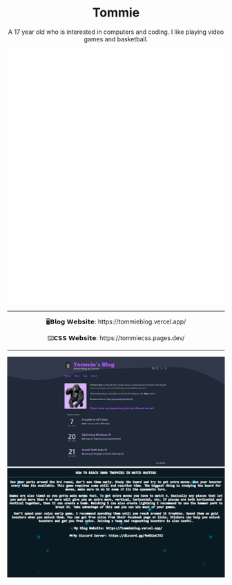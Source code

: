 <h1 align="center">Tommie</h1>
    <p align="center">
    </b> A 17 year old who is interested in computers and coding. I like playing video games and basketball.                     
    </p>
    <p align="center">
   <img src="https://github.com/elite159844/github-stats/blob/master/generated/overview.svg#gh-dark-mode-only" />
   <img src="https://github.com/elite159844/github-stats/blob/master/generated/languages.svg#gh-dark-mode-only" />
        </p>
    <p align="center">
        <hr>
         <p align="center">
        🖥️𝗕𝗹𝗼𝗴 𝗪𝗲𝗯𝘀𝗶𝘁𝗲: https://tommieblog.vercel.app/
        <p align="center">
        ⌨️𝗖𝗦𝗦 𝗪𝗲𝗯𝘀𝗶𝘁𝗲: https://tommiecss.pages.dev/
        <hr>
    <img src="https://github.com/elite159844/elite159844/blob/main/myblog.png?raw=true">
    <img src="https://github.com/elite159844/tommie17/blob/main/2ndwebsite.png?raw=true">
  </p>
   
    

